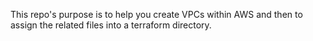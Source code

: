 This repo's purpose is to help you create VPCs within AWS and then to assign the related files into a terraform directory.
